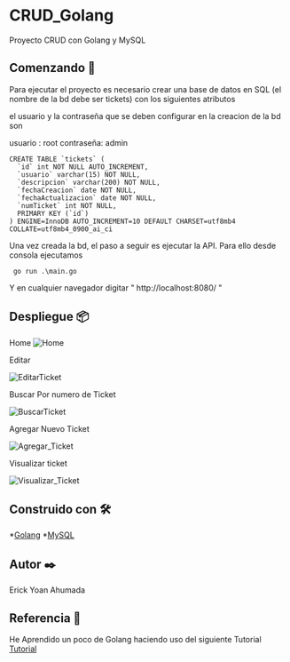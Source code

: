 # CRUD_Golang
Proyecto CRUD con Golang y MySQL
 
## Comenzando 🚀
Para ejecutar el proyecto es necesario crear una base de datos en SQL (el nombre de la bd debe ser tickets) con los siguientes atributos

el usuario y la contraseña que se deben configurar en la creacion de la bd son

usuario : root
contraseña: admin

```
CREATE TABLE `tickets` (
  `id` int NOT NULL AUTO_INCREMENT,
  `usuario` varchar(15) NOT NULL,
  `descripcion` varchar(200) NOT NULL,
  `fechaCreacion` date NOT NULL,
  `fechaActualizacion` date NOT NULL,
  `numTicket` int NOT NULL,
  PRIMARY KEY (`id`)
) ENGINE=InnoDB AUTO_INCREMENT=10 DEFAULT CHARSET=utf8mb4 COLLATE=utf8mb4_0900_ai_ci
```

Una vez creada la bd, el paso a seguir es ejecutar la API. Para ello desde consola ejecutamos

```
 go run .\main.go

```

Y en cualquier navegador digitar " http://localhost:8080/ "

## Despliegue 📦

 Home
![Home](https://user-images.githubusercontent.com/71616837/114416775-a1ec5b80-9b76-11eb-8b6f-715e90223d53.PNG)

 Editar
 
 ![EditarTicket](https://user-images.githubusercontent.com/71616837/114416774-a1ec5b80-9b76-11eb-805e-4b1d9e1bbd93.PNG)
 
 Buscar Por numero de Ticket
 
 ![BuscarTicket](https://user-images.githubusercontent.com/71616837/114416773-a153c500-9b76-11eb-82d1-787f09db9af8.PNG)
 
 Agregar Nuevo Ticket
 
 ![Agregar_Ticket](https://user-images.githubusercontent.com/71616837/114416771-a153c500-9b76-11eb-9f4e-de1452bacb6b.PNG)
 
 Visualizar ticket
 
 ![Visualizar_Ticket](https://user-images.githubusercontent.com/71616837/114416777-a284f200-9b76-11eb-815f-56c9d5bc1bcc.PNG)

 ## Construido con 🛠️

*[Golang](https://golang.org/)
*[MySQL](https://www.mysql.com/)
 
 
 ## Autor ✒️
 
 Erick Yoan Ahumada
 
 ## Referencia 📖
 
 He Aprendido un poco de Golang haciendo uso del siguiente Tutorial
 [Tutorial](https://www.youtube.com/watch?v=G58gN0lIbyI&t=1586s)
 
